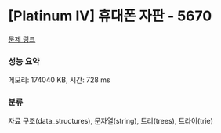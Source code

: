 # [Platinum IV] 휴대폰 자판 - 5670 

[문제 링크](https://www.acmicpc.net/problem/5670) 

### 성능 요약

메모리: 174040 KB, 시간: 728 ms

### 분류

자료 구조(data_structures), 문자열(string), 트리(trees), 트라이(trie)

